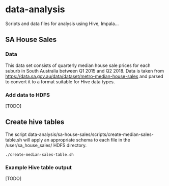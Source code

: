 # data-analysis
Scripts and data files for analysis using Hive, Impala...

## SA House Sales
### Data
This data set consists of quarterly median house sale prices for each suburb in South Australia between Q1 2015 and Q2 2018.
Data is taken from https://data.sa.gov.au/data/dataset/metro-median-house-sales and parsed to convert it to a format suitable for Hive data types. 
### Add data to HDFS
[TODO]
## Create hive tables
The script data-analysis/sa-house-sales/scripts/create-median-sales-table.sh will apply an appropriate schema to each file in the 
/user/sa_house_sales/ HDFS directory. 
```
./create-median-sales-table.sh
```
### Example Hive table output
[TODO]
